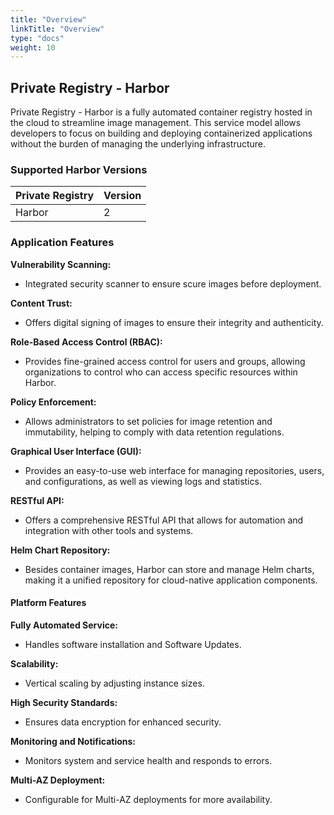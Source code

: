 ```yaml
---
title: "Overview"
linkTitle: "Overview"
type: "docs"
weight: 10
---
```


## Private Registry - Harbor

Private Registry - Harbor is a fully automated container registry hosted in the cloud to streamline image management. This service model allows developers to focus on building and deploying containerized applications without the burden of managing the underlying infrastructure.

### Supported Harbor Versions

| Private Registry  | Version |
|-------------------|---------|
| Harbor            | 2       |

### Application Features

**Vulnerability Scanning:**

- Integrated security scanner to ensure scure images before deployment.

**Content Trust:**

- Offers digital signing of images to ensure their integrity and authenticity.

**Role-Based Access Control (RBAC):**

- Provides fine-grained access control for users and groups, allowing organizations to control who can access specific resources within Harbor.

**Policy Enforcement:**

- Allows administrators to set policies for image retention and immutability, helping to comply with data retention regulations.

**Graphical User Interface (GUI):**

- Provides an easy-to-use web interface for managing repositories, users, and configurations, as well as viewing logs and statistics.

**RESTful API:**

- Offers a comprehensive RESTful API that allows for automation and integration with other tools and systems.

**Helm Chart Repository:**

- Besides container images, Harbor can store and manage Helm charts, making it a unified repository for cloud-native application components.

#### Platform Features

**Fully Automated Service:**

- Handles software installation and Software Updates.

**Scalability:**

- Vertical scaling by adjusting instance sizes.

**High Security Standards:**

- Ensures data encryption for enhanced security.

**Monitoring and Notifications:**

- Monitors system and service health and responds to errors.

**Multi-AZ Deployment:**

- Configurable for Multi-AZ deployments for more availability.
